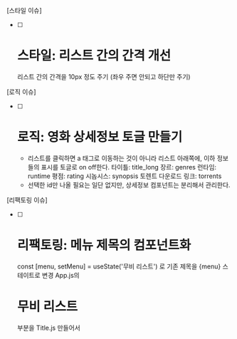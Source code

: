 [스타일 이슈]

* [ ] # 스타일: 리스트 간의 간격 개선
    리스트 간의 간격을 10px 정도 주기 (좌우 주면 안되고 하단만 주기)

[로직 이슈]

* [ ] # 로직: 영화 상세정보 토글 만들기
    * 리스트를 클릭하면 a 태그로 이동하는 것이 아니라 리스트 아래쪽에, 이하 정보들의 표시를 토글로 on off한다.
    타이틀: title_long
    장르: genres
    런타임: runtime
    평점: rating
    시놉시스: synopsis
    토렌트 다운로드 링크: torrents
    * 선택한 id만 나올 필요는 일단 없지만, 상세정보 컴포넌트는 분리해서 관리한다.

[리팩토링 이슈]

* [ ] # 리팩토링: 메뉴 제목의 컴포넌트화
    const [menu, setMenu] = useState('무비 리스트') 로 기존 제목을 {menu} 스테이트로 변경
    App.js의 <h1>무비 리스트</h1> 부분을 Title.js 만들어서 
    <Title menu={menu} /> 로 컴포넌트화해서 분리시키기 (프롭도 줄것 menu)
* [ ] # 리팩토링: MovieList 컴포넌트화
* [ ] # 리팩토링: 컴포넌트 쪼개기
퍼포먼스튜닝: MovieList 컴포넌트 랜더링 최적화

[옵션]
* [ ] # 리팩토링: TodoList API를 불러와서 투두리스트 메뉴 및 컴포넌트 구현
    API: https://jsonplaceholder.typicode.com/todos
* [ ] # 리팩토링: UserList API를 불러와서 유저리스트 메뉴 및 컴포넌트 구현
    API: https://jsonplaceholder.typicode.com/users
퍼포먼스튜닝: TodoList 컴포넌트 랜더링 최적화
퍼포먼스튜닝: UserList 컴포넌트 랜더링 최적화
